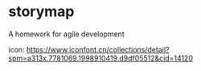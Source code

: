 # storymap

A homework for agile development

icon: https://www.iconfont.cn/collections/detail?spm=a313x.7781069.1998910419.d9df05512&cid=14120
